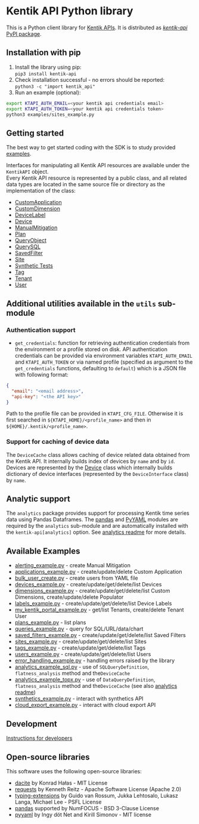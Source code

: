 # Kentik API Python library

This is a Python client library for [Kentik APIs](https://kb.kentik.com/v0/Ab09.htm).
It is distributed as [_kentik-api_ PyPI package](https://pypi.org/project/kentik-api/).

## Installation with pip

1. Install the library using pip:  
```pip3 install kentik-api```
1. Check installation successful - no errors should be reported:  
```python3 -c "import kentik_api"```
1. Run an example (optional):
  ```bash
  export KTAPI_AUTH_EMAIL=<your kentik api credentials email>
  export KTAPI_AUTH_TOKEN=<your kentik api credentials token>
  python3 examples/sites_example.py
  ```

## Getting started

The best way to get started coding with the SDK is to study provided [examples](examples).

Interfaces for manipulating all Kentik API resources are available under the `KentikAPI` object.  
Every Kentik API resource is represented by a public class, and all related data types are located in the same source
file or directory as the implementation of the class:
- [CustomApplication](kentik_api/public/custom_application.py)
- [CustomDimension](kentik_api/public/custom_dimension.py)
- [DeviceLabel](kentik_api/public/device_label.py)
- [Device](kentik_api/public/device.py)
- [ManualMitigation](kentik_api/public/manual_mitigation.py)
- [Plan](kentik_api/public/plan.py)
- [QueryObject](kentik_api/public/query_object.py)
- [QuerySQL](kentik_api/public/query_sql.py)
- [SavedFilter](kentik_api/public/saved_filter.py)
- [Site](kentik_api/public/site.py)
- [Synthetic Tests](kentik_api/synthetics/)
- [Tag](kentik_api/public/tag.py)
- [Tenant](kentik_api/public/tenant.py)
- [User](kentik_api/public/user.py)

## Additional utilities available in the `utils` sub-module

### Authentication support

- `get_credentials`: function for retrieving authentication credentials from the environment or a profile stored on disk.
  API authentication credentials can be provided via environment variables `KTAPI_AUTH_EMAIL` and `KTAPI_AUTH_TOKEN`
  or via named profile (specified as argument to the `get_credentials` functions, defaulting to `default`) which is
  a JSON file with following format:
```json
{
  "email": "<email address>",
  "api-key": "<the API key>"
}
```
Path to the profile file can be provided in `KTAPI_CFG_FILE`. Otherwise it is first searched in
`${KTAPI_HOME}/<profile_name>` and then in `${HOME}/.kentik/<profile_name>`.

### Support for caching of device data

The `DeviceCache` class allows caching of device related data obtained from the Kentik API. It internally builds
index of devices by `name` and by `id`. Devices are represented by the [Device](kentik_apiublic/device.py) class which
internally builds dictionary of device interfaces  (represented by the `DeviceInterface` class) by `name`.

## Analytic support

The `analytics` package provides support for processing Kentik time series data using Pandas Dataframes.
The [pandas](https://pandas.pydata.org) and [PyYAML](https://pyyaml.org/) modules are required by the `analytics`
sub-module and are automatically installed with the `kentik-api[analytics]` option.
See [analytics readme](kentik_apinalytics/README.md) for more details.

## Available Examples

- [alerting_example.py](examples/alerting_example.py) - create Manual Mitigation
- [applications_example.py](examples/applications_example.py) - create/update/delete Custom Application
- [bulk_user_create.py](examples/bulk_user_create.py) - create users from YAML file
- [devices_example.py](examples/devices_example.py) - create/update/get/delete/list Devices
- [dimensions_example.py](examplesimensions_example.py) - create/update/get/delete/list Custom Dimensions, create/update/delete Populator
- [labels_example.py](examples/labels_example.py) - create/update/get/delete/list Device Labels
- [my_kentik_portal_example.py](examples/my_kentik_portal_example.py) - get/list Tenants, create/delete Tenant User
- [plans_example.py](examples/plans_example.py) - list plans
- [queries_example.py](examples/queries_example.py) - query for SQL/URL/data/chart
- [saved_filters_example.py](examples/saved_filters_example.py) - create/update/get/delete/list Saved Filters
- [sites_example.py](examples/sites_example.py) - create/update/get/delete/list Sites
- [tags_example.py](examples/tags_example.py) - create/update/get/delete/list Tags
- [users_example.py](examples/users_example.py) - create/update/get/delete/list Users
- [error_handling_example.py](examples/error_handling_example.py) - handling errors raised by the library
- [analytics_example_sql.py](examples/analytics_example_sql.py) - use of `SQLQueryDefinition`, `flatness_analysis` method and the`DeviceCache`
- [analytics_example_topx.py](examples/analytics_example_sql.py) - use of `DataQueryDefinition`, `flatness_analysis` method and the`DeviceCache`
  (see also [analytics readme](kentik_api/analytics/README.md))
- [synthetics_example.py](examples/synthetics_example.py) - interact with synthetics API
- [cloud_export_example.py](examples/cloud_export_example.py) - interact with cloud export API

## Development

[Instructions for developers](docs/README.md)

## Open-source libraries

This software uses the following open-source libraries:
- [dacite](https://pypi.org/project/dacite/) by Konrad Hałas - MIT License
- [requests](https://pypi.org/project/requests/) by Kenneth Reitz - Apache Software License (Apache 2.0)
- [typing-extensions](https://pypi.org/project/typing-extensions/) by  Guido van Rossum, Jukka Lehtosalo, Lukasz Langa, Michael Lee - PSFL License
- [pandas](https://pandas.pydata.org) supported by NumFOCUS - BSD 3-Clause License
- [pyyaml](https://pyyaml.org/) by Ingy döt Net and Kirill Simonov - MIT license

